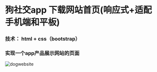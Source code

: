 # 狗社交app 下载网站首页(响应式+适配手机端和平板)

### 技术： html + css（bootstrap）

### 实现一个app产品展示网站的页面
![dogwebsite](https://media.giphy.com/media/U8BKtX5es1OxFtDNht/giphy.gif)
